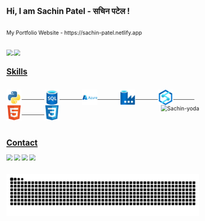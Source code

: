 ## Hi, I am Sachin Patel - सचिन पटेल ! 
</br>
My Portfolio Website - https://sachin-patel.netlify.app
</br>
</br>
</br>
 <div>
  <a href="https://github.com/sachinrkp">
   <img align="center" height="170" src="https://github-readme-stats.vercel.app/api/top-langs/?username=sachinrkp&layout=compact&langs_count=16&theme=dracula"/>
  <img align="center" src="https://github-readme-stats.vercel.app/api?username=sachinrkp&show_icons=true&theme=dracula&include_all_commits=true&count_private=true&hide=issues"/>
</div>
 
 ## Skills
<div style="display: inline_block"><br>
  <img height="40" align="center" alt="Sachin-Python" height="30" width="40" src="https://github.com/devicons/devicon/blob/master/icons/python/python-original.svg">
 &nbsp;&nbsp;&nbsp;&nbsp;&nbsp;&nbsp;&nbsp;&nbsp;&nbsp;&nbsp;&nbsp;&nbsp;&nbsp;
  <img height="40" align="center" alt="Sachin-SQL" height="30" width="40" src="https://github.com/devicons/devicon/blob/master/icons/azuresqldatabase/azuresqldatabase-original.svg">
 &nbsp;&nbsp;&nbsp;&nbsp;&nbsp;&nbsp;&nbsp;&nbsp;&nbsp;&nbsp;&nbsp;&nbsp;&nbsp;
  <img height="40" align="center" alt="Sachin-Azure" height="30" width="40" src="https://github.com/devicons/devicon/blob/master/icons/azure/azure-original-wordmark.svg">
 &nbsp;&nbsp;&nbsp;&nbsp;&nbsp;&nbsp;&nbsp;&nbsp;&nbsp;&nbsp;&nbsp;&nbsp;&nbsp;
  <img height="40" align="center" alt="Sachin-DataFactory" height="30" width="40" src="Data-Factory.svg">
  &nbsp;&nbsp;&nbsp;&nbsp;&nbsp;&nbsp;&nbsp;&nbsp;&nbsp;&nbsp;&nbsp;&nbsp;&nbsp;
  <img height="40" align="center" alt="Sachin-Synapse" height="30" width="40" src="Azure-Synapse-Analytics.svg">
 &nbsp;&nbsp;&nbsp;&nbsp;&nbsp;&nbsp;&nbsp;&nbsp;&nbsp;&nbsp;&nbsp;&nbsp;&nbsp;
  <img height="40" align="center" alt="Sachin-HTML" height="30" width="40" src="https://raw.githubusercontent.com/devicons/devicon/master/icons/html5/html5-original.svg">
 &nbsp;&nbsp;&nbsp;&nbsp;&nbsp;&nbsp;&nbsp;&nbsp;&nbsp;&nbsp;&nbsp;&nbsp;&nbsp;
  <img height="40" align="center" alt="Sachin-CSS" height="30" width="40" src="https://raw.githubusercontent.com/devicons/devicon/master/icons/css3/css3-original.svg">
  <img align="right" height="180em" alt="Sachin-yoda" src="https://media.giphy.com/media/l44Qqz6gO6JiVV3pu/giphy.gif">
</div>
  
</br>

## Contact 
<div> 
  <a href="https://www.linkedin.com/in/sachinrkp" target="_blank"><img src="https://img.shields.io/badge/-LinkedIn-%230077B5?style=for-the-badge&logo=linkedin&logoColor=white" target="_blank"></a> 
  <a href="https://twitter.com/SACHINrkp2" target="_blank"><img src="https://img.shields.io/twitter/follow/SACHINrkp2" target="_blank"></a>
  <a href="https://instagram.com/sachinrkp" target="_blank"><img src="https://img.shields.io/badge/-Instagram-%23E4405F?style=for-the-badge&logo=instagram&logoColor=white" target="_blank"></a>
  <a href = "mailto: sachinrkp07@gmail.com"><img src="https://img.shields.io/badge/-Gmail-%23333?style=for-the-badge&logo=gmail&logoColor=white" target="_blank"></a>
 </br>
</br>


 
  ![Snake animation](https://github.com/sachinrkp/sachinrkp/blob/output/github-contribution-grid-snake.svg)
 
</div>

<!--
**sachinrkp/sachinrkp** is a ✨ _special_ ✨ repository because its `README.md` (this file) appears on your GitHub profile.

Here are some ideas to get you started:

- 🔭 I’m currently working on ...
- 🌱 I’m currently learning ...
- 👯 I’m looking to collaborate on ...
- 🤔 I’m looking for help with ...
- 💬 Ask me about ...
- 📫 How to reach me: ...
- 😄 Pronouns: ...
- ⚡ Fun fact: ...
-->
